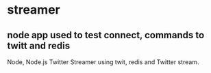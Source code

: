 # streamer
## node app used to test connect, commands to twitt and redis
Node, Node.js Twitter Streamer using twit, redis and Twitter stream.
